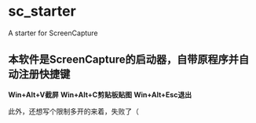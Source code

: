 # sc_starter
A starter for ScreenCapture

## 本软件是ScreenCapture的启动器，自带原程序并自动注册快捷键

**Win+Alt+V截屏**
**Win+Alt+C剪贴板贴图**
**Win+Alt+Esc退出**

此外，还想写个限制多开的来着，失败了（
